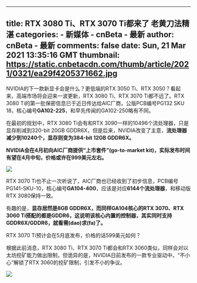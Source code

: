 
---
title: RTX 3080 Ti、RTX 3070 Ti都来了 老黄刀法精湛
categories: 
    - 新媒体
    - cnBeta - 最新
author: cnBeta - 最新
comments: false
date: Sun, 21 Mar 2021 13:35:16 GMT
thumbnail: https://static.cnbetacdn.com/thumb/article/2021/0321/ea29f4205371662.jpg
---

<div>   
NVIDIA的下一款新显卡会是什么？更低端的RTX 3050 Ti、RTX 3050？看起来，高端市场将会迎来一波更新，RTX 3080
Ti、RTX 3070 Ti都不远了。RTX 3080 Ti的第一批保密信息已于近日传达给AIC厂商，公版PCB编号PG132 SKU
18，核心编号<strong>GA102-225</strong>，和早先传闻的GA102-250略有不同。<br>
 <p>在最初的规划中，RTX 3080 Ti会有和RTX 3090一样的10496个流处理器，只是显存削减到320-bit 20GB GDDR6X，但是后来，NVIDIA改变了主意，<strong>流处理器减少到10240个，显存则变为384-bit 12GB GDDR6X。</strong></p><p><strong>NVIDIA会在4月初向AIC厂商提供“上市套件”(go-to-market kit)，实际发布时间有望在4月中旬，价格或许在999美元左右。</strong></p><p><a href="https://img1.mydrivers.com/img/20210321/89372d5d0d9c4045bdc4282a120223e1.jpg" target="_blank"></a><a target="_blank" href="https://static.cnbetacdn.com/article/2021/0321/ea29f4205371662.jpg"><img data-original="https://static.cnbetacdn.com/article/2021/0321/ea29f4205371662.jpg" src="https://static.cnbetacdn.com/thumb/article/2021/0321/ea29f4205371662.jpg" referrerpolicy="no-referrer"></a></p><p>RTX 3070 Ti也不止一次听说了，AIC厂商也已经收到了初步信息，PCB编号PG141-SKU-10，核心编号<strong>GA104-400</strong>，应该是对应<strong>6144个流处理器</strong>，和移动版RTX 3080保持一致。</p><p>有趣的是，<strong>显存居然是8GB GDDR6X，而同样GA104核心的RTX 3070、RTX 3060 Ti搭配的都是GDDR6，这说明该核心内置的控制器，其实同时支持GDDR6X/GDDR6，就看需(dao)求(fa)了。</strong></p><p>RTX 3070 Ti预计会在5月底发布，价格的话599美元如何？</p><p>根据此前消息，RTX 3080 Ti、RTX 3070 Ti都会和RTX 3060类似，同样会对以太坊挖矿能力做出限制，但诡异的是，NVIDIA日前发布的一款专业驱动中，“不小心”解锁了RTX 3060的挖矿限制，引发不小的争议。</p><p><a href="https://img1.mydrivers.com/img/20210321/52e91e2983f648e9803eccf522ba4433.png" target="_blank"></a><a target="_blank" href="https://static.cnbetacdn.com/article/2021/0321/2c0a21dae5085a1.png"><img data-original="https://static.cnbetacdn.com/article/2021/0321/2c0a21dae5085a1.png" src="https://static.cnbetacdn.com/thumb/article/2021/0321/2c0a21dae5085a1.png" referrerpolicy="no-referrer"></a></p>   
</div>
            